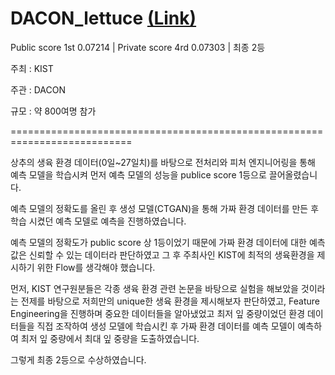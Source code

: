 # DACON_lettuce   [(Link)](https://dacon.io/competitions/official/236038/overview/description)

Public score 1st 0.07214 | Private score 4rd 0.07303 | 최종 2등

주최 : KIST

주관 : DACON

규모 : 약 800여명 참가

===========================================================================

상추의 생육 환경 데이터(0일~27일치)를 바탕으로 전처리와 피처 엔지니어링을 통해 예측 모델을 학습시켜 먼저 예측 모델의 성능을 publice score 1등으로 끌어올렸습니다. 

예측 모델의 정확도를 올린 후 생성 모델(CTGAN)을 통해 가짜 환경 데이터를 만든 후 학습 시켰던 예측 모델로 예측을 진행하였습니다.

예측 모델의 정확도가 public score 상 1등이었기 때문에 가짜 환경 데이터에 대한 예측값은 신뢰할 수 있는 데이터라 판단하였고 그 후 주최사인 KIST에 최적의 생육환경을 제시하기 위한 Flow를 생각해야 했습니다. 

먼저, KIST 연구원분들은 각종 생육 환경 관련 논문을 바탕으로 실험을 해보았을 것이라는 전제를 바탕으로 저희만의 unique한 생육 환경을 제시해보자 판단하였고, Feature Engineering을 진행하며 중요한 데이터들을 알아냈었고 최저 잎 중량이었던 환경 데이터들을 직접 조작하여 생성 모델에 학습시킨 후 가짜 환경 데이터를 예측 모델이 예측하여 최저 잎 중량에서 최대 잎 중량을 도출하였습니다.

그렇게 최종 2등으로 수상하였습니다.
